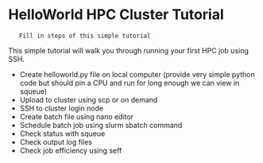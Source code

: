 # HelloWorld HPC Cluster Tutorial

```{important}
   Fill in steps of this simple tutorial
```

This simple tutorial will walk you through running your first HPC job using SSH.

- Create helloworld.py file on local computer (provide very simple python code but should pin a CPU and run for long enough we can view in squeue)
- Upload to cluster using scp or on demand
- SSH to cluster login node
- Create batch file using nano editor
- Schedule batch job using slurm sbatch command
- Check status with squeue
- Check output log files
- Check job efficiency using seff